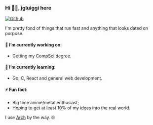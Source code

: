 ### Hi 🖐🏻, jgluiggi here 

[![Github](https://img.shields.io/github/followers/jgluiggi?label=Follow&style=social)](https://github.com/jgluiggi)

I'm pretty fond of things that run fast and anything that looks dated on purpose.

#### 🔭 I’m currently working on:
* Getting my CompSci degree.

#### 🌱 I’m currently learning:
* Go, C, React and general web development.

#### ⚡ Fun fact:
* Big time anime/metal enthusiast;
* Hoping to get at least 10% of my ideas into the real world.

I use [Arch](https://archlinux.org/) by the way. 🤓
